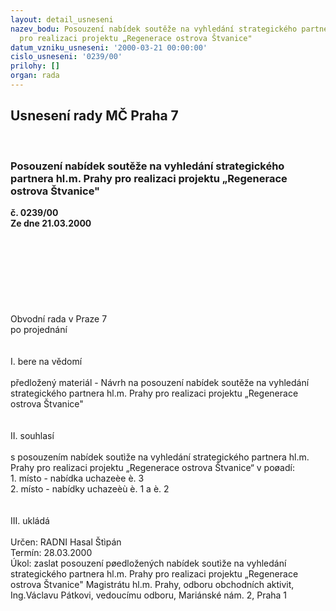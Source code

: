 ```yaml
---
layout: detail_usneseni
nazev_bodu: Posouzení nabídek soutěže na vyhledání strategického partnera hl.m. Prahy
  pro realizaci projektu „Regenerace ostrova Štvanice"
datum_vzniku_usneseni: '2000-03-21 00:00:00'
cislo_usneseni: '0239/00'
prilohy: []
organ: rada
---
```

<div id="ucUsn_pList" class="usn">
	<span><h2>Usnesení rady MČ Praha 7 </h2>
<br></span><div class="standBody">
<span><h3>Posouzení nabídek soutěže na vyhledání strategického partnera hl.m. Prahy pro realizaci projektu „Regenerace ostrova Štvanice"</h3></span><div class="center">
		<strong>č. 0239/00</strong><br>
	</div>
<div class="center">
		<strong>Ze dne 21.03.2000</strong><br><br>
	</div>
<br><br><br><br><br><br>     <br>Obvodní rada v Praze 7<br>po projednání<br><br><br>I.	bere na vědomí<br><br> předložený materiál - Návrh na posouzení nabídek soutěže na vyhledání strategického partnera hl.m. Prahy pro realizaci projektu „Regenerace ostrova Štvanice"<br><br><br>II.	souhlasí <br><br>s posouzením nabídek soutìže na vyhledání strategického partnera hl.m. Prahy pro realizaci projektu „Regenerace ostrova Štvanice“ v poøadí: <br>1. místo - nabídka uchazeèe è. 3<br>2. místo - nabídky uchazeèù è. 1 a è. 2<br><br><br>III. ukládá <br><br> Určen:	     	RADNI Hasal Štìpán<br>Termín: 28.03.2000<br>Úkol:	zaslat posouzení pøedložených nabídek soutìže na vyhledání strategického partnera hl.m. Prahy pro realizaci projektu „Regenerace ostrova Štvanice" Magistrátu hl.m. Prahy, odboru obchodních aktivit, Ing.Václavu Pátkovi, vedoucímu odboru, Mariánské nám. 2, Praha 1  <br> <br><br> </div>
</div>